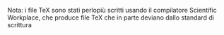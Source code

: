 Nota: i file TeX sono stati perlopiù scritti usando il compilatore Scientific Workplace, che produce file TeX che in parte deviano dallo standard di scrittura

